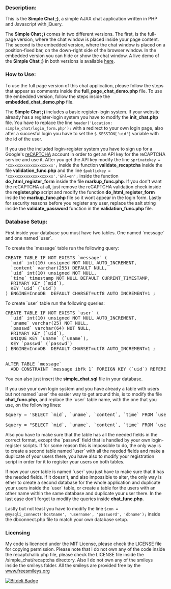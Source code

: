 <html>
<head>
<meta http-equiv="Content-Type" content="text/html; charset=UTF-8">
</head>

<body>

<h3>Description:</h3>
<p>
This is the <strong>Simple Chat ;)</strong>, a simple AJAX chat application written in PHP and Javascript with jQuery. 
</p>

<p>
The <strong>Simple Chat ;)</strong> comes in two different versions. The first, is the full-page version, where the chat window is placed inside your page content. The second is the embedded version, where the chat window is placed on a position-fixed bar, on the down-right side of the browser window. In the embedded version you can hide or show the chat window. A live demo of the <strong>Simple Chat ;)</strong> in both versions is available <a href="http://magkopian.tk/simple-chat/" title="Simple Chat ;) Demo Page">here</a>.
</p>


<h3>How to Use:</h3>

<p>
To use the full page version of this chat application, please follow the steps that appear as comments inside the <strong>full_page_chat_demo.php</strong> file. To use the embedded version, follow the steps inside the <strong>embedded_chat_demo.php</strong> file.
</p>

<p>
The <strong>Simple Chat ;)</strong> includes a basic register-login system. If your website already has a register-login system you have to modify the <strong>init_chat.php</strong> file. You have to replace the line <code>header('Location: simple_chat/login_form.php');</code> with a redirect to your own login page, also after a succesful login you have to set the <code>$_SESSION['uid']</code> variable with the id of the user.
</p>

<p>
If you use the included login-register system you have to sign up for a Google's <a href="http://www.google.com/recaptcha/whyrecaptcha" target="_blank">reCAPTCHA</a> account in order to get an API key for the reCAPTCHA service and use it. After you get the API key modify the line <code>$privatekey = 'xxxxxxxxxxxxxxxxxxxx';</code> inside the function <strong>validate_recaptcha</strong> inside the file <strong>validation_func.php</strong> and the line <code>$publickey = 'xxxxxxxxxxxxxxxxxxxx'.'&amp;hl=en';</code> inside the function <strong>do_html_register_form</strong> inside the file <strong>markup_func.php</strong>. If you don&#39;t want the reCAPTCHA at all, just remove the reCAPTCHA validation check inside the <strong>register.php</strong> script and modify the function <strong>do_html_register_form</strong> inside the <strong>markup_func.php</strong> file so it wont appear in the login form. Lastly for security reasons before you register any user, replace the salt string inside the <strong>validate_password</strong> function in the <strong>validation_func.php</strong> file.
</p>


<h3>Database Setup:</h3>

<p>
First inside your database you must have two tables. One named `message` and one named `user`. 
</p>

<p>
To create the `message` table run the following query:
</p>

<pre>
CREATE TABLE IF NOT EXISTS `message` (
  `mid` int(10) unsigned NOT NULL AUTO_INCREMENT,
  `content` varchar(255) DEFAULT NULL,
  `uid` int(10) unsigned NOT NULL,
  `time` timestamp NOT NULL DEFAULT CURRENT_TIMESTAMP,
  PRIMARY KEY (`mid`),
  KEY `uid` (`uid`)
) ENGINE=InnoDB  DEFAULT CHARSET=utf8 AUTO_INCREMENT=1 ;
</pre>

<p>
To create `user` table run the following queries:
</p>

<pre>
CREATE TABLE IF NOT EXISTS `user` (
  `uid` int(10) unsigned NOT NULL AUTO_INCREMENT,
  `uname` varchar(25) NOT NULL,
  `passwd` varchar(64) NOT NULL,
  PRIMARY KEY (`uid`),
  UNIQUE KEY `uname` (`uname`),
  KEY `passwd` (`passwd`)
) ENGINE=InnoDB  DEFAULT CHARSET=utf8 AUTO_INCREMENT=1 ;


ALTER TABLE `message`
  ADD CONSTRAINT `message_ibfk_1` FOREIGN KEY (`uid`) REFERENCES `user` (`uid`);
</pre>

<p>
You can also just insert the <strong>simple_chat.sql</strong> file in your database.
</p>

<p>
If you use your own login system and you have already a table with users but not named `user` the easier way to get around this, is to modify the file <strong>chat_func.php</strong>, and replace the `user` table name, with the one that you use, on the following lines: 
</p>

<pre>
$query = 'SELECT `mid`, `uname`, `content`, `time` FROM `user` INNER JOIN `message` ON `message`.`uid` = `user`.`uid` ORDER BY `time` DESC';

$query = "SELECT `mid`, `uname`, `content`, `time` FROM `user` INNER JOIN `message` ON `message`.`uid` = `user`.`uid` WHERE `time` > '$timestamp'
</pre>
	
<p>
Also you have to make sure that the table has all the needed fields in the correct format, except the `passwd` field that is handled by your own login-register scripts. If for some reason this is impossible to do, the only way is to create a second table named `user` with all the needed fields and make a duplicate of your users there, you have also to modify your registration script in order for it to register your users on both tables.
</p>

<p>
If now your user table is named `user` you just have to make sure that it has the needed fields. If it doesn&#39;t, and also impossible to alter, the only way is ether to create a second database for the whole application and duplicate your users inside the `user` table, or create a table for the users with an other name within the same database and duplicate your user there. In the last case don&#39;t forget to modify the queries inside <strong>chat_func.php</strong>.
</p>

<p>
Lastly but not least you have to modify the line <code>$con = @mysqli_connect('hostname', 'username', 'password', 'dbname');</code> inside the dbconnect.php file to match your own database setup.
</p>

<h3>Licensing</h3>

<p>
My code is licenced under the MIT License, please check the LICENSE file for copying permission. Please note that I do not own any of the code inside the recaptchalib.php file, please check the LICENSE file inside the /simple_chat/recaptcha directory. Also I do not own any of the smileys inside the smileys folder. All the smileys are provided free by the <a href="http://www.freesmileys.org" target="_blank">www.freesmileys.org</a>
</p>

[![Bitdeli Badge](https://d2weczhvl823v0.cloudfront.net/magkopian/php-ajax-simple-chat/trend.png)](https://bitdeli.com/free "Bitdeli Badge")

</body>
</html>